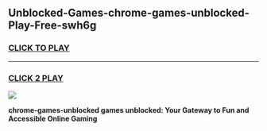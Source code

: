 
## Unblocked-Games-chrome-games-unblocked-Play-Free-swh6g
<h3>
<a href="https://premium76.site?title=chrome-games-unblocked&ref=22A">CLICK TO PLAY</a></h3>
<hr>

<h3>
<a href="https://premium76.site?title=chrome-games-unblocked&ref=22A">CLICK 2 PLAY</a>
  
</h3>

<a href="https://premium76.site?title=chrome-games-unblocked&ref=22A"><img src="https://clearcache.store/games.png"></a>


**chrome-games-unblocked games unblocked: Your Gateway to Fun and Accessible Online Gaming**
